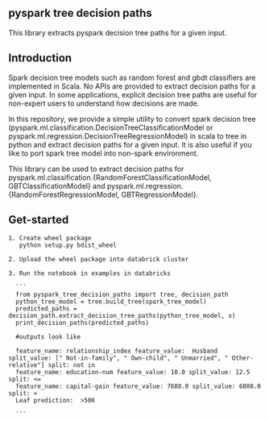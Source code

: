 pyspark tree decision paths
--
This library extracts pyspark decision tree paths for a given input.

Introduction
--
Spark decision tree models such as random forest and gbdt classifiers are implemented in Scala. No APIs are provided to extract decision paths for a given input.
In some applications, explicit decision tree paths are useful for non-expert users to understand how decisions are made. 

In this repository, we provide a simple utility to convert spark decision tree (pyspark.ml.classification.DecisionTreeClassificationModel or pyspark.ml.regression.DecisionTreeRegressionModel) in scala to tree in python and extract decision paths for a given input. It is also useful if you like to port spark tree model into non-spark environment.

This library can be used to extract decision paths for pyspark.ml.classification.{RandomForestClassificationModel, GBTClassificationModel} and pyspark.ml.regression.{RandomForestRegressionModel, GBTRegressionModel}.

Get-started
--
    1. Create wheel package
       python setup.py bdist_wheel

    2. Upload the wheel package into databrick cluster

    3. Run the notebook in examples in databricks

      ```
      from pyspark_tree_decision_paths import tree, decision_path
      python_tree_model = tree.build_tree(spark_tree_model)
      predicted_paths = decision_path.extract_decision_tree_paths(python_tree_model, x)
      print_decision_paths(predicted_paths)

      #outputs look like

      feature_name: relationship_index feature_value:  Husband split_value: [" Not-in-family", " Own-child", " Unmarried", " Other-relative"] split: not in
      feature_name: education-num feature_value: 10.0 split_value: 12.5 split: <=
      feature_name: capital-gain feature_value: 7688.0 split_value: 6808.0 split: >
      Leaf prediction:  >50K

      ```


